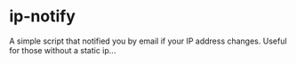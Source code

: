 # ip-notify
A simple script that notified you by email if your IP address changes. Useful for those without a static ip...
